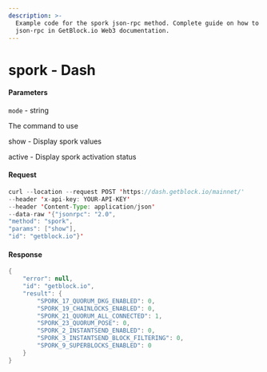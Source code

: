 ```yaml
---
description: >-
  Example code for the spork json-rpc method. Сomplete guide on how to use spork
  json-rpc in GetBlock.io Web3 documentation.
---
```


# spork - Dash

#### Parameters

`mode` - string

The command to use

show - Display spork values

active - Display spork activation status

#### Request

```java
curl --location --request POST 'https://dash.getblock.io/mainnet/' 
--header 'x-api-key: YOUR-API-KEY' 
--header 'Content-Type: application/json' 
--data-raw '{"jsonrpc": "2.0",
"method": "spork",
"params": ["show"],
"id": "getblock.io"}'
```

#### Response

```java
{
    "error": null,
    "id": "getblock.io",
    "result": {
        "SPORK_17_QUORUM_DKG_ENABLED": 0,
        "SPORK_19_CHAINLOCKS_ENABLED": 0,
        "SPORK_21_QUORUM_ALL_CONNECTED": 1,
        "SPORK_23_QUORUM_POSE": 0,
        "SPORK_2_INSTANTSEND_ENABLED": 0,
        "SPORK_3_INSTANTSEND_BLOCK_FILTERING": 0,
        "SPORK_9_SUPERBLOCKS_ENABLED": 0
    }
}
```
